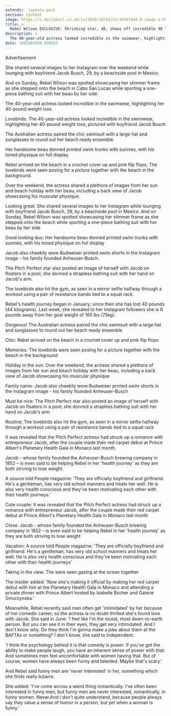 ```yaml
--- 
extends: _layouts.post 
section: content 
image: https://i.dailymail.co.uk/1s/2020/10/12/21/34307444-0-image-a-59_1602533068976.jpg 
title: > 
  Rebel Wilson EXCLUSIVE: Shrinking star, 40, shows off incredible 40 lb weight loss in swimwear 
description: > 
  The 40-year-old actress looked incredible in the swimwear, highlighting her 40-pound weight loss.Looking great: She shared several images to her Instagram while lounging with boyfriend Jacob Busch, 29, by a beachside pool in Mexico.Last week, she revealed to her Instagram followers she is 6 pounds away from her goal weight of 165 lbs (75kg).And Rebel said funny men are 'never interested' in her, something which she finds really bizarre.I've often been interested in funny men, but funny men are never interested, romantically, in funny women. 
date: 1602565950.059153 
--- 
```

Advertisement

She shared several images to her Instagram over the weekend while lounging with boyfriend Jacob Busch, 29, by a beachside pool in Mexico.

And on Sunday, Rebel Wilson was spotted showcasing her slimmer frame as she stepped onto the beach in Cabo San Lucas while sporting a one-piece bathing suit with her beau by her side.

The 40-year-old actress looked incredible in the swimwear, highlighting her 40-pound weight loss.

Lovebirds: The 40-year-old actress looked incredible in the swimwear, highlighting her 40-pound weight loss; pictured with boyfriend Jacob Busch

The Australian actress paired the chic swimsuit with a large hat and sunglasses to round out her beach ready ensemble.

Her handsome beau donned printed swim trunks with sunnies, with his toned physique on full display.

Rebel arrived on the beach in a crochet cover up and pink flip flops; The lovebirds were seen posing for a picture together with the beach in the background.

Over the weekend, the actress shared a plethora of images from her sun and beach holiday with her beau, including a back view of Jacob showcasing his muscular physique.

Looking great: She shared several images to her Instagram while lounging with boyfriend Jacob Busch, 29, by a beachside pool in Mexico. And on Sunday, Rebel Wilson was spotted showcasing her slimmer frame as she stepped onto the beach while sporting a one-piece bathing suit with her beau by her side

Good looking duo: Her handsome beau donned printed swim trunks with sunnies, with his toned physique on full display

Jacob also cheekily wore Budweiser printed swim shorts in the Instagram image - his family founded Anheuser-Busch.

The Pitch Perfect star also posted an image of herself with Jacob on floaters in a pool; she donned a strapless bathing suit with her hand on Jacob's arm.

The lovebirds also hit the gym, as seen in a mirror selfie halfway through a workout using a pair of resistance bands tied to a squat rack.

Rebel's health journey began in January; since then she has lost 40 pounds (44 kilograms). Last week, she revealed to her Instagram followers she is 6 pounds away from her goal weight of 165 lbs (75kg).

Gorgeous! The Australian actress paired the chic swimsuit with a large hat and sunglasses to round out her beach ready ensemble

Chic: Rebel arrived on the beach in a crochet cover up and pink flip flops

Memories: The lovebirds were seen posing for a picture together with the beach in the background

Holiday in the sun: Over the weekend, the actress shared a plethora of images from her sun and beach holiday with her beau, including a back view of Jacob showcasing his muscular physique

Family name: Jacob also cheekily wore Budweiser printed swim shorts in the Instagram image - his family founded Anheuser-Busch

Must be nice: The Pitch Perfect star also posted an image of herself with Jacob on floaters in a pool; she donned a strapless bathing suit with her hand on Jacob's arm

Routine; The lovebirds also hit the gym, as seen in a mirror selfie halfway through a workout using a pair of resistance bands tied to a squat rack

It was revealed that the Pitch Perfect actress had struck up a romance with entrepreneur Jacob, after the couple made their red carpet debut at Prince Albert's Planetary Health Gala in Monaco last month.

Jacob - whose family founded the Anheuser-Busch brewing company in 1852 – is even said to be helping Rebel in her 'health journey' as they are both striving to lose weight.

A source told People magazine: 'They are officially boyfriend and girlfriend. He's a gentleman, has very old school manners and treats her well. He is also very health conscious and they've been motivating each other with their health journeys.'

Cute couple: It was revealed that the Pitch Perfect actress had struck up a romance with entrepreneur Jacob, after the couple made their red carpet debut at Prince Albert's Planetary Health Gala in Monaco last month

Close: Jacob - whose family founded the Anheuser-Busch brewing company in 1852 – is even said to be helping Rebel in her 'health journey' as they are both striving to lose weight

Vacation: A source told People magazine: 'They are officially boyfriend and girlfriend. He's a gentleman, has very old school manners and treats her well. He is also very health conscious and they've been motivating each other with their health journeys'

Taking in the view: The were seen gazing at the ocean together

The insider added: 'Now she's making it official by making her red carpet debut with him at the Planetary Health Gala in Monaco and attending a private dinner with Prince Albert hosted by Isabelle Bscher and Galerie Gmurzynska.'

Meanwhile, Rebel recently said men often get 'intimidated' by her because of her comedic career, so the actress is no doubt thrilled she's found love with Jacob. She said in June: 'I feel like I'm the nicest, most down-to-earth person. But you can see it in their eyes, they get very intimidated. And I don't know why. Do they think I'm gonna make a joke about them at the BAFTAs or something? I don't know, she said to Independent.

'I think the psychology behind it is that comedy is power. If you've got the ability to make people laugh, you have an inherent sense of power with that. And sometimes men feel uncomfortable with women having that. But of course, women have always been funny and talented. Maybe that's scary.'

And Rebel said funny men are 'never interested' in her, something which she finds really bizarre.

She added: 'I've come across a weird thing romantically. I've often been interested in funny men, but funny men are never interested, romantically, in funny women. Never.And I don't quite understand, because people always say they value a sense of humor in a person, but yet when a woman is funny.'